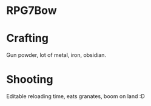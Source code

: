 # RPG7Bow
# Crafting
Gun powder, lot of metal, iron, obsidian.
# Shooting
Editable reloading time, eats granates, boom on land :D